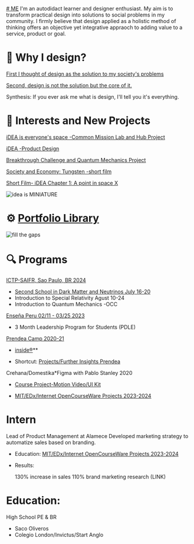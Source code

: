 
[# ME](me.md)
I'm an autodidact learner and designer enthusiast. My aim is to transform practical design into solutions to social problems in my community.
I firmly believe that design applied as a holistic method of thinking offers an objective yet integrative appraoch to adding value to a service, product or goal.

# 🎲 Why I design? 
[First I thought of design as the solution to my society's problems](why-i-design-2.md)

[Second, design is not the solution but the core of it.](why-i-design-1.md)

Synthesis: 
If you ever ask me what is design, I'll tell you it's everything.

# 🚩 Interests and New Projects 

[iDEA is everyone's space -Common Mission Lab and Hub Project](https://coda.io/@mr-maclowelll/idea/env-design-9)

[iDEA -Product Design](https://www.behance.net/gallery/214132493/An-iDEA-product-design)

[Breakthrough Challenge and Quantum Mechanics Project](https://drive.google.com/drive/folders/15WUvs2NXDPKtKIxn0zOBRT2W5aGzXHvo?usp=sharing)

[Society and Economy: Tungsten -short film](https://docs.google.com/document/d/1hAdoAENF4OfJOwzpbgxsPTkBGXqGXUjtssEn6eicpUk/edit?usp=sharing)

[Short Film- iDEA Chapter 1: A point in space X](https://youtu.be/I0_Pw8lIBWQ?si=RwrWKt8VS1R1w-Ij)

![idea is MINIATURE](https://github.com/user-attachments/assets/451edd2d-de62-4f24-b018-08798a23b2ea)

# ⚙️ [Portfolio Library](portfolio.md)

![fill the gaps](https://github.com/user-attachments/assets/dff3632f-0816-4402-9a0f-a2eac0026ea6)

# 🔍 Programs 

[ICTP-SAIFR, Sao Paulo, BR 2024](https://www.ictp-saifr.org/)
- [Second School in Dark Matter and Neutrinos
  July 16-20](https://outreach.ictp-saifr.org/cursodeinverno/)
- Introduction to Special Relativity Agust 10-24
- Introduction to Quantum Mechanics -OCC

[Enseña Peru 02/11 - 03/25 2023](https://www.linkedin.com/company/ensenaperu/) 
- 3 Month Leadership Program for Students (PDLE)

[Prendea Camp 2020-21](https://www.linkedin.com/company/prendea/)

- [inside®](inside.md)**

- Shortcut: [Projects/Further Insights Prendea](https://coda.io/d/_d-Vdeeqs7KN/Prendea-and-Internet-2020-2022_su2Splh)

Crehana/Domestika*Figma with Pablo Stanley 2020
- [Course Project-Motion Video/UI Kit](https://www.figma.com/design/4VWlH8KUXTG2KptctJE8Ry/VIDEO-Cx.-New?node-id=0-1&t=Ei434pnzYf5D1qaJ-1) 

- [MIT/EDx/Internet OpenCourseWare Projects 2023-2024](portfolio.md) 

# Intern 
  
Lead of Product Management at Alamece 
Developed marketing strategy to automatize sales
based on branding.

- Education: [MIT/EDx/Internet OpenCourseWare Projects 2023-2024](portfolio.md) 
- Results:

  130% increase in sales 110% brand marketing research (LINK)
  
# Education: 
High School PE & BR 
- Saco Oliveros 
- Colegio London/Invictus/Start Anglo



